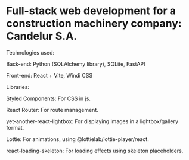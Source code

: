 # Full-stack web development for a construction machinery company: Candelur S.A.
Technologies used:

Back-end: Python (SQLAlchemy library), SQLite, FastAPI

Front-end: React + Vite, Windi CSS

Libraries:

Styled Components: For CSS in js.

React Router: For route management.

yet-another-react-lightbox: For displaying images in a lightbox/gallery format.

Lottie: For animations, using @lottielab/lottie-player/react.

react-loading-skeleton: For loading effects using skeleton placeholders.


